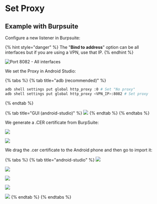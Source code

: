 # Set Proxy

## Example with Burpsuite

Configure a new listener in Burpsuite:

{% hint style="danger" %}
The "**Bind to address**" option can be all interfaces but if you are using a VPN, use that IP.
{% endhint %}

![Port 8082 - All interfaces](../../../.gitbook/assets/burpsuite\_set\_listener\_android.png)

We set the Proxy in Android Studio:

{% tabs %}
{% tab title="adb (recommended)" %}
```bash
adb shell settings put global http_proxy :0 # Set "No proxy"
adb shell settings put global http_proxy <VPN_IP>:8082 # Set proxy
```
{% endtab %}

{% tab title="GUI (android-studio)" %}
![](../../../.gitbook/assets/burpsuite\_set\_listener\_android.png)
{% endtab %}
{% endtabs %}

We generate a .CER certificate from BurpSuite:

![](../../../.gitbook/assets/burpsuite\_generate\_cer.png)

![](../../../.gitbook/assets/burpsuite\_generate\_cer2.png)

We drag the .cer certificate to the Android phone and then go to import it:

{% tabs %}
{% tab title="android-studio" %}
![](../../../.gitbook/assets/install\_burpsuite\_cer\_android1.png)

![](../../../.gitbook/assets/install\_burpsuite\_cer\_android2.png)

![](../../../.gitbook/assets/install\_burpsuite\_cer\_android3.png)

![](../../../.gitbook/assets/install\_burpsuite\_cer\_android4.png)

![](../../../.gitbook/assets/install\_burpsuite\_cer\_android5.png)
{% endtab %}
{% endtabs %}
